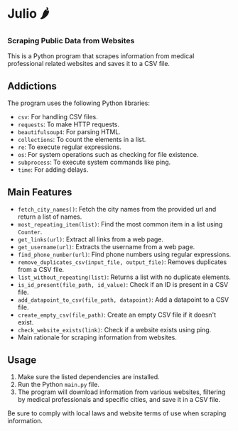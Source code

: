 
# Julio 🌶️

### Scraping Public Data from Websites

This is a Python program that scrapes information from medical professional related websites and saves it to a CSV file.

## Addictions

The program uses the following Python libraries:

- `csv`: For handling CSV files.
- `requests`: To make HTTP requests.
- `beautifulsoup4`: For parsing HTML.
- `collections`: To count the elements in a list.
- `re`: To execute regular expressions.
- `os`: For system operations such as checking for file existence.
- `subprocess`: To execute system commands like ping.
- `time`: For adding delays.

## Main Features

- `fetch_city_names()`: Fetch the city names from the provided url and return a list of names.
- `most_repeating_item(list)`: Find the most common item in a list using `Counter`.
- `get_links(url)`: Extract all links from a web page.
- `get_username(url)`: Extracts the username from a web page.
- `find_phone_number(url)`: Find phone numbers using regular expressions.
- `remove_duplicates_csv(input_file, output_file)`: Removes duplicates from a CSV file.
- `list_without_repeating(list)`: Returns a list with no duplicate elements.
- `is_id_present(file_path, id_value)`: Check if an ID is present in a CSV file.
- `add_datapoint_to_csv(file_path, datapoint)`: Add a datapoint to a CSV file.
- `create_empty_csv(file_path)`: Create an empty CSV file if it doesn't exist.
- `check_website_exists(link)`: Check if a website exists using ping.
- Main rationale for scraping information from websites.

## Usage

1. Make sure the listed dependencies are installed.
2. Run the Python `main.py` file.
3. The program will download information from various websites, filtering by medical professionals and specific cities, and save it in a CSV file.

Be sure to comply with local laws and website terms of use when scraping information.
